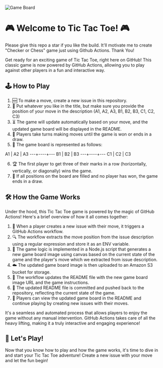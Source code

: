 ![Game Board](https://tic-actions.s3.ap-south-1.amazonaws.com/game-board.png?t=1711861941)
# 🎮 Welcome to Tic Tac Toe! 🎮

Please give this repo a star if you like the build. It'll motivate me to create "Checker or Chess" game just using Github Actions. Thank You!

Get ready for an exciting game of Tic Tac Toe, right here on GitHub! This classic game is now powered by GitHub Actions, allowing you to play against other players in a fun and interactive way.

## 🕹️ How to Play

1. 🆕 To make a move, create a new issue in this repository.
2. 📝 Put whatever you like in the title, but make sure you provide the position of your move in the description (A1, A2, A3, B1, B2, B3, C1, C2, C3)
3. ⏳ The game will update automatically based on your move, and the updated game board will be displayed in the README.
4. 🔄 Players take turns making moves until the game is won or ends in a draw.
5. 🎲 The game board is represented as follows:

A1 | A2 | A3
---+----+---
B1 | B2 | B3
---+----+---
C1 | C2 | C3


6. 🏆 The first player to get three of their marks in a row (horizontally, vertically, or diagonally) wins the game.
7. 🤝 If all positions on the board are filled and no player has won, the game ends in a draw.

## 🛠️ How the Game Works

Under the hood, this Tic Tac Toe game is powered by the magic of GitHub Actions! Here's a brief overview of how it all comes together:

1. 🚀 When a player creates a new issue with their move, it triggers a GitHub Actions workflow.
2. 🔍 The workflow extracts the move position from the issue description using a regular expression and store it as an ENV variable.
3. 🎨 The game logic is implemented in a Node.js script that generates a new game board image using canvas based on the current state of the game and the player's move which we extracted from issue description.
4. ☁️ The updated game board image is then uploaded to an Amazon S3 bucket for storage.
5. 📝 The workflow updates the README file with the new game board image URL and the game instructions.
6. 🔄 The updated README file is committed and pushed back to the repository, reflecting the current state of the game.
7. 🎉 Players can view the updated game board in the README and continue playing by creating new issues with their moves.

It's a seamless and automated process that allows players to enjoy the game without any manual intervention. GitHub Actions takes care of all the heavy lifting, making it a truly interactive and engaging experience!

## 🎉 Let's Play!

Now that you know how to play and how the game works, it's time to dive in and start your Tic Tac Toe adventure! Create a new issue with your move and let the fun begin!

